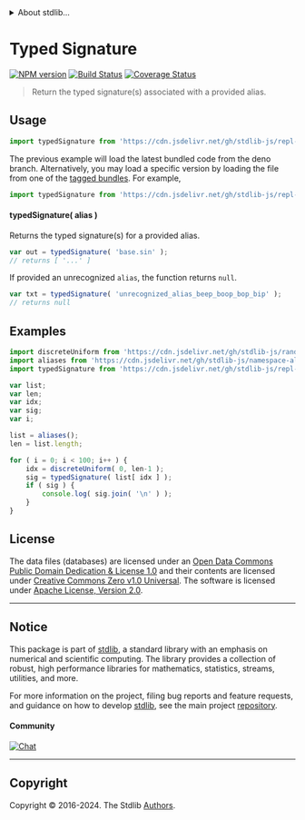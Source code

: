 <!--

@license Apache-2.0

Copyright (c) 2019 The Stdlib Authors.

Licensed under the Apache License, Version 2.0 (the "License");
you may not use this file except in compliance with the License.
You may obtain a copy of the License at

   http://www.apache.org/licenses/LICENSE-2.0

Unless required by applicable law or agreed to in writing, software
distributed under the License is distributed on an "AS IS" BASIS,
WITHOUT WARRANTIES OR CONDITIONS OF ANY KIND, either express or implied.
See the License for the specific language governing permissions and
limitations under the License.

-->


<details>
  <summary>
    About stdlib...
  </summary>
  <p>We believe in a future in which the web is a preferred environment for numerical computation. To help realize this future, we've built stdlib. stdlib is a standard library, with an emphasis on numerical and scientific computation, written in JavaScript (and C) for execution in browsers and in Node.js.</p>
  <p>The library is fully decomposable, being architected in such a way that you can swap out and mix and match APIs and functionality to cater to your exact preferences and use cases.</p>
  <p>When you use stdlib, you can be absolutely certain that you are using the most thorough, rigorous, well-written, studied, documented, tested, measured, and high-quality code out there.</p>
  <p>To join us in bringing numerical computing to the web, get started by checking us out on <a href="https://github.com/stdlib-js/stdlib">GitHub</a>, and please consider <a href="https://opencollective.com/stdlib">financially supporting stdlib</a>. We greatly appreciate your continued support!</p>
</details>

# Typed Signature

[![NPM version][npm-image]][npm-url] [![Build Status][test-image]][test-url] [![Coverage Status][coverage-image]][coverage-url] <!-- [![dependencies][dependencies-image]][dependencies-url] -->

> Return the typed signature(s) associated with a provided alias.

<!-- Section to include introductory text. Make sure to keep an empty line after the intro `section` element and another before the `/section` close. -->

<section class="intro">

</section>

<!-- /.intro -->

<!-- Package usage documentation. -->



<section class="usage">

## Usage

```javascript
import typedSignature from 'https://cdn.jsdelivr.net/gh/stdlib-js/repl-typed-signature@deno/mod.js';
```
The previous example will load the latest bundled code from the deno branch. Alternatively, you may load a specific version by loading the file from one of the [tagged bundles](https://github.com/stdlib-js/repl-typed-signature/tags). For example,

```javascript
import typedSignature from 'https://cdn.jsdelivr.net/gh/stdlib-js/repl-typed-signature@v0.2.0-deno/mod.js';
```

#### typedSignature( alias )

Returns the typed signature(s) for a provided alias.

```javascript
var out = typedSignature( 'base.sin' );
// returns [ '...' ]
```

If provided an unrecognized `alias`, the function returns `null`.

```javascript
var txt = typedSignature( 'unrecognized_alias_beep_boop_bop_bip' );
// returns null
```

</section>

<!-- /.usage -->

<!-- Package usage notes. Make sure to keep an empty line after the `section` element and another before the `/section` close. -->

<section class="notes">

</section>

<!-- /.notes -->

<!-- Package usage examples. -->

<section class="examples">

## Examples

<!-- TODO: better example -->

<!-- eslint no-undef: "error" -->

```javascript
import discreteUniform from 'https://cdn.jsdelivr.net/gh/stdlib-js/random-base-discrete-uniform@deno/mod.js';
import aliases from 'https://cdn.jsdelivr.net/gh/stdlib-js/namespace-aliases@deno/mod.js';
import typedSignature from 'https://cdn.jsdelivr.net/gh/stdlib-js/repl-typed-signature@deno/mod.js';

var list;
var len;
var idx;
var sig;
var i;

list = aliases();
len = list.length;

for ( i = 0; i < 100; i++ ) {
    idx = discreteUniform( 0, len-1 );
    sig = typedSignature( list[ idx ] );
    if ( sig ) {
        console.log( sig.join( '\n' ) );
    }
}
```

</section>

<!-- /.examples -->

<!-- Section for describing a command-line interface. -->



<!-- Section to include cited references. If references are included, add a horizontal rule *before* the section. Make sure to keep an empty line after the `section` element and another before the `/section` close. -->

<section class="references">

</section>

<!-- /.references -->

<!-- <license> -->

## License

The data files (databases) are licensed under an [Open Data Commons Public Domain Dedication & License 1.0][pddl-1.0] and their contents are licensed under [Creative Commons Zero v1.0 Universal][cc0]. The software is licensed under [Apache License, Version 2.0][apache-license].

<!-- </license> -->

<!-- Section for related `stdlib` packages. Do not manually edit this section, as it is automatically populated. -->

<section class="related">

</section>

<!-- /.related -->

<!-- Section for all links. Make sure to keep an empty line after the `section` element and another before the `/section` close. -->


<section class="main-repo" >

* * *

## Notice

This package is part of [stdlib][stdlib], a standard library with an emphasis on numerical and scientific computing. The library provides a collection of robust, high performance libraries for mathematics, statistics, streams, utilities, and more.

For more information on the project, filing bug reports and feature requests, and guidance on how to develop [stdlib][stdlib], see the main project [repository][stdlib].

#### Community

[![Chat][chat-image]][chat-url]

---

## Copyright

Copyright &copy; 2016-2024. The Stdlib [Authors][stdlib-authors].

</section>

<!-- /.stdlib -->

<!-- Section for all links. Make sure to keep an empty line after the `section` element and another before the `/section` close. -->

<section class="links">

[npm-image]: http://img.shields.io/npm/v/@stdlib/repl-typed-signature.svg
[npm-url]: https://npmjs.org/package/@stdlib/repl-typed-signature

[test-image]: https://github.com/stdlib-js/repl-typed-signature/actions/workflows/test.yml/badge.svg?branch=v0.2.0
[test-url]: https://github.com/stdlib-js/repl-typed-signature/actions/workflows/test.yml?query=branch:v0.2.0

[coverage-image]: https://img.shields.io/codecov/c/github/stdlib-js/repl-typed-signature/main.svg
[coverage-url]: https://codecov.io/github/stdlib-js/repl-typed-signature?branch=main

<!--

[dependencies-image]: https://img.shields.io/david/stdlib-js/repl-typed-signature.svg
[dependencies-url]: https://david-dm.org/stdlib-js/repl-typed-signature/main

-->

[chat-image]: https://img.shields.io/gitter/room/stdlib-js/stdlib.svg
[chat-url]: https://app.gitter.im/#/room/#stdlib-js_stdlib:gitter.im

[stdlib]: https://github.com/stdlib-js/stdlib

[stdlib-authors]: https://github.com/stdlib-js/stdlib/graphs/contributors

[cli-section]: https://github.com/stdlib-js/repl-typed-signature#cli
[cli-url]: https://github.com/stdlib-js/repl-typed-signature/tree/cli
[@stdlib/repl-typed-signature]: https://github.com/stdlib-js/repl-typed-signature/tree/main

[umd]: https://github.com/umdjs/umd
[es-module]: https://developer.mozilla.org/en-US/docs/Web/JavaScript/Guide/Modules

[deno-url]: https://github.com/stdlib-js/repl-typed-signature/tree/deno
[deno-readme]: https://github.com/stdlib-js/repl-typed-signature/blob/deno/README.md
[umd-url]: https://github.com/stdlib-js/repl-typed-signature/tree/umd
[umd-readme]: https://github.com/stdlib-js/repl-typed-signature/blob/umd/README.md
[esm-url]: https://github.com/stdlib-js/repl-typed-signature/tree/esm
[esm-readme]: https://github.com/stdlib-js/repl-typed-signature/blob/esm/README.md
[branches-url]: https://github.com/stdlib-js/repl-typed-signature/blob/main/branches.md

[pddl-1.0]: http://opendatacommons.org/licenses/pddl/1.0/

[cc0]: https://creativecommons.org/publicdomain/zero/1.0

[apache-license]: https://www.apache.org/licenses/LICENSE-2.0

</section>

<!-- /.links -->
